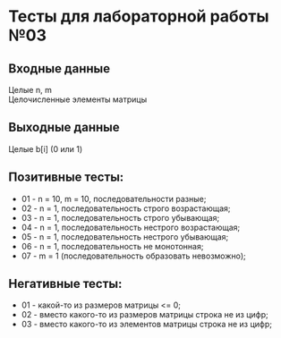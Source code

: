 # Тесты для лабораторной работы №03

## Входные данные
Целые n, m <br>
Целочисленные элементы матрицы

## Выходные данные
Целые b[i] (0 или 1) 

## Позитивные тесты:
- 01 - n = 10, m = 10, последовательности разные;
- 02 - n = 1, последовательность строго возрастающая;
- 03 - n = 1, последовательность строго убывающая;
- 04 - n = 1, последовательность нестрого возрастающая;
- 05 - n = 1, последовательность нестрого убывающая;
- 06 - n = 1, последовательность не монотонная;
- 07 - m = 1 (последовательность образовать невозможно);

## Негативные тесты:
- 01 - какой-то из размеров матрицы <= 0;
- 02 - вместо какого-то из размеров матрицы строка не из цифр;
- 03 - вместо какого-то из элементов матрицы строка не из цифр;